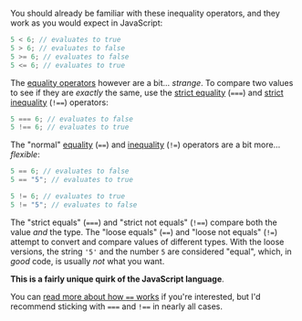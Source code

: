 You should already be familiar with these inequality operators, and they work as you would expect in JavaScript:

```javascript
5 < 6; // evaluates to true
5 > 6; // evaluates to false
5 >= 6; // evaluates to false
5 <= 6; // evaluates to true
```

The [equality operators](https://developer.mozilla.org/en-US/docs/Web/JavaScript/Equality_comparisons_and_sameness) however are a bit... _strange_. To compare two values to see if they are _exactly_ the same, use the [strict equality](https://developer.mozilla.org/en-US/docs/Web/JavaScript/Reference/Operators/Strict_equality) (`===`) and [strict inequality](https://developer.mozilla.org/en-US/docs/Web/JavaScript/Reference/Operators/Strict_inequality) (`!==`) operators:

```js
5 === 6; // evaluates to false
5 !== 6; // evaluates to true
```

The "normal" [equality](https://developer.mozilla.org/en-US/docs/Web/JavaScript/Reference/Operators/Equality) (`==`) and [inequality](https://developer.mozilla.org/en-US/docs/Web/JavaScript/Reference/Operators/Inequality) (`!=`) operators are a bit more... _flexible_:

```js
5 == 6; // evaluates to false
5 == "5"; // evaluates to true

5 != 6; // evaluates to true
5 != "5"; // evaluates to false
```

The "strict equals" (`===`) and "strict not equals" (`!==`) compare both the value _and_ the type. The "loose equals" (`==`) and "loose not equals" (`!=`) attempt to convert and compare values of different types. With the loose versions, the string `'5'` and the number `5` are considered "equal", which, in _good_ code, is usually _not_ what you want.

**This is a fairly unique quirk of the JavaScript language**.

You can [read more about how `==` works](https://developer.mozilla.org/en-US/docs/Web/JavaScript/Reference/Operators/Equality#description) if you're interested, but I'd recommend sticking with `===` and `!==` in nearly all cases.